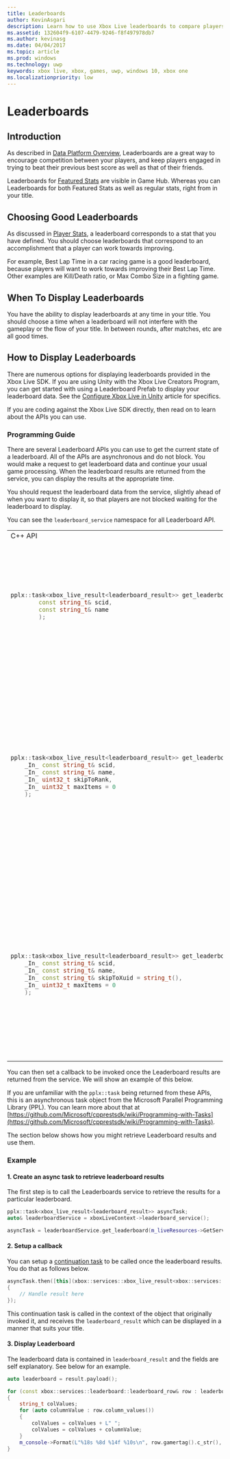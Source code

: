 ```yaml
---
title: Leaderboards
author: KevinAsgari
description: Learn how to use Xbox Live leaderboards to compare players.
ms.assetid: 132604f9-6107-4479-9246-f8f497978db7
ms.author: kevinasg
ms.date: 04/04/2017
ms.topic: article
ms.prod: windows
ms.technology: uwp
keywords: xbox live, xbox, games, uwp, windows 10, xbox one
ms.localizationpriority: low
---
```


# Leaderboards

## Introduction

As described in [Data Platform Overview](../data-platform/data-platform.md), Leaderboards are a great way to encourage competition between your players, and keep players engaged in trying to beat their previous best score as well as that of their friends.

Leaderboards for [Featured Stats](player-stats.md#what-needs-to-be-configured) are visible in Game Hub.  Whereas you can Leaderboards for both Featured Stats as well as regular stats, right from in your title.

## Choosing Good Leaderboards

As discussed in [Player Stats](player-stats.md), a leaderboard corresponds to a stat that you have defined.  You should choose leaderboards that correspond to an accomplishment that a player can work towards improving.

For example, Best Lap Time in a car racing game is a good leaderboard, because players will want to work towards improving their Best Lap Time.  Other examples are Kill/Death ratio, or Max Combo Size in a fighting game.

## When To Display Leaderboards

You have the ability to display leaderboards at any time in your title.  You should choose a time when a leaderboard will not interfere with the gameplay or the flow of your title.  In between rounds, after matches, etc are all good times.

## How to Display Leaderboards

There are numerous options for displaying leaderboards provided in the Xbox Live SDK.  If you are using Unity with the Xbox Live Creators Program, you can get started with using a Leaderboard Prefab to display your leaderboard data.  See the [Configure Xbox Live in Unity](../get-started-with-creators/configure-xbox-live-in-unity.md) article for specifics.

If you are coding against the Xbox Live SDK directly, then read on to learn about the APIs you can use.

### Programming Guide

There are several Leaderboard APIs you can use to get the current state of a leaderboard.  All of the APIs are asynchronous and do not block.  You would make a request to get leaderboard data and continue your usual game processing.  When the leaderboard results are returned from the service, you can display the results at the appropriate time.

You should request the leaderboard data from the service, slightly ahead of when you want to display it, so that players are not blocked waiting for the leaderboard to display.

You can see the `leaderboard_service` namespace for all Leaderboard API.

<table>

<tr>
<td>C++ API</td><td>Description</td>
</tr>

<tr>
<td markdown="block">

```cpp

pplx::task<xbox_live_result<leaderboard_result>> get_leaderboard(
        const string_t& scid,
        const string_t& name
        );
```

</td>

<td>Most basic version of the API.  This will return the leaderboard values for the given leaderboard, starting from the player at the top of the leaderboard.</td>

</tr>

<tr>
<td markdown="block">

```cpp

pplx::task<xbox_live_result<leaderboard_result>> get_leaderboard(
    _In_ const string_t& scid,
    _In_ const string_t& name,
    _In_ uint32_t skipToRank,
    _In_ uint32_t maxItems = 0
    );

```

</td>

<td>This API provides some more flexibility, you can specify the rank (position) that you want to display, as well as a max value of items to return.  For example you would use this API if you wanted to display the leaderboard starting at position 1000.</td>

</tr>

<tr>

<td markdown="block">

```cpp

pplx::task<xbox_live_result<leaderboard_result>> get_leaderboard_skip_to_xuid(
    _In_ const string_t& scid,
    _In_ const string_t& name,
    _In_ const string_t& skipToXuid = string_t(),
    _In_ uint32_t maxItems = 0
    );

```

</td>

<td>

Use this if you want to skip the leaderboard to a certain user.  A `XUID` is a unique identifier for each Xbox User.  You can obtain for the signed in user, or any one of their friends, and pass that into this function.

</td>

</tr>

</table>

You can then set a callback to be invoked once the Leaderboard results are returned from the service.  We will show an example of this below.

If you are unfamiliar with the `pplx::task` being returned from these APIs, this is an asynchronous task object from the Microsoft Parallel Programming Library (PPL).  You can learn more about that at [https://github.com/Microsoft/cpprestsdk/wiki/Programming-with-Tasks](https://github.com/Microsoft/cpprestsdk/wiki/Programming-with-Tasks).

The section below shows how you might retrieve Leaderboard results and use them.

### Example

#### 1. Create an async task to retrieve leaderboard results

The first step is to call the Leaderboards service to retrieve the results for a particular leaderboard.

```cpp
pplx::task<xbox_live_result<leaderboard_result>> asyncTask;
auto& leaderboardService = xboxLiveContext->leaderboard_service();

asyncTask = leaderboardService.get_leaderboard(m_liveResources->GetServiceConfigId(), LeaderboardIdEnemyDefeats);
```

#### 2. Setup a callback

You can setup a [continuation task](https://msdn.microsoft.com/en-us/library/dd492427(v=vs.110).aspx#continuations) to be called once the leaderboard results.  You do that as follows below.

```cpp
asyncTask.then([this](xbox::services::xbox_live_result<xbox::services::leaderboard::leaderboard_result> result)
{
    // Handle result here
});
```

This continuation task is called in the context of the object that originally invoked it, and receives the ```leaderboard_result``` which can be displayed in a manner that suits your title.


#### 3. Display Leaderboard

The leaderboard data is contained in ```leaderboard_result``` and the fields are self explanatory.  See below for an example.

```cpp
auto leaderboard = result.payload();

for (const xbox::services::leaderboard::leaderboard_row& row : leaderboard.rows())
{
    string_t colValues;
    for (auto columnValue : row.column_values())
    {
        colValues = colValues + L" ";
        colValues = colValues + columnValue;
    }
    m_console->Format(L"%18s %8d %14f %10s\n", row.gamertag().c_str(), row.rank(), row.percentile(), colValues.c_str());
}

```